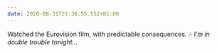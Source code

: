 ```yaml
---
date: 2020-08-31T21:36:55.552+01:00
---
```


Watched the Eurovision film, with predictable consequences. 🎶 _I’m in double trouble tonight…_
